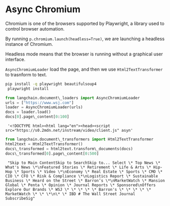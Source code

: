 # Async Chromium

Chromium is one of the browsers supported by Playwright, a library used to control browser automation.

By running `p.chromium.launch(headless=True)`, we are launching a headless instance of Chromium.

Headless mode means that the browser is running without a graphical user interface.

`AsyncChromiumLoader` load the page, and then we use `Html2TextTransformer` to trasnform to text.

```bash
pip install -q playwright beautifulsoup4  
 playwright install  

```

```python
from langchain.document\_loaders import AsyncChromiumLoader  
urls = ["https://www.wsj.com"]  
loader = AsyncChromiumLoader(urls)  
docs = loader.load()  
docs[0].page\_content[0:100]  

```

```text
 '<!DOCTYPE html><html lang="en"><head><script src="https://s0.2mdn.net/instream/video/client.js" asyn'  

```

```python
from langchain.document\_transformers import Html2TextTransformer  
html2text = Html2TextTransformer()  
docs\_transformed = html2text.transform\_documents(docs)  
docs\_transformed[0].page\_content[0:500]  

```

```text
 "Skip to Main ContentSkip to SearchSkip to... Select \* Top News \* What's News \*\nFeatured Stories \* Retirement \* Life & Arts \* Hip-Hop \* Sports \* Video \*\nEconomy \* Real Estate \* Sports \* CMO \* CIO \* CFO \* Risk & Compliance \*\nLogistics Report \* Sustainable Business \* Heard on the Street \* Barron’s \*\nMarketWatch \* Mansion Global \* Penta \* Opinion \* Journal Reports \* Sponsored\nOffers Explore Our Brands \* WSJ \* \* \* \* \* Barron's \* \* \* \* \* MarketWatch \* \* \*\n\* \* IBD # The Wall Street Journal SubscribeSig"  

```
